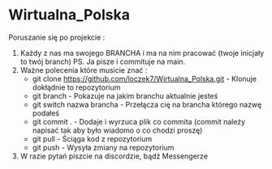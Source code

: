 # Wirtualna_Polska
 Poruszanie się po projekcie : 
 1. Każdy z nas ma swojego BRANCHA i ma na nim pracować (twoje inicjały to twój branch) PS. Ja pisze i commituje na main.
 2. Ważne polecenia które musicie znać :
    - git clone https://github.com/loczek7/Wirtualna_Polska.git - Klonuje dokłądnie to repozytorium
    - git branch - Pokazuje na jakim branchu aktualnie jesteś
    - git switch nazwa brancha - Przełącza cię na brancha którego nazwę podałeś
    - git commit . - Dodaje i wyrzuca plik co commita (commit należy napisać tak aby było wiadomo o co chodzi proszę)
    - git pull - Ściąga kod z repozytorium
    - git push - Wysyła zmiany na repozytorium
3. W razie pytań piszcie na discordzie, bądź Messengerze